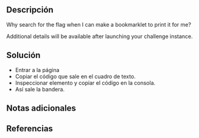 ## Descripción
Why search for the flag when I can make a bookmarklet to print it for me?

Additional details will be available after launching your challenge instance.
## Solución
- Entrar a la página
- Copiar el código que sale en el cuadro de texto.
- Inspeccionar elemento y copiar el código en la consola.
- Así sale la bandera.
## Notas adicionales
## Referencias